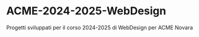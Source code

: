 # ACME-2024-2025-WebDesign
Progetti sviluppati per il corso 2024-2025 di WebDesign per ACME Novara 
